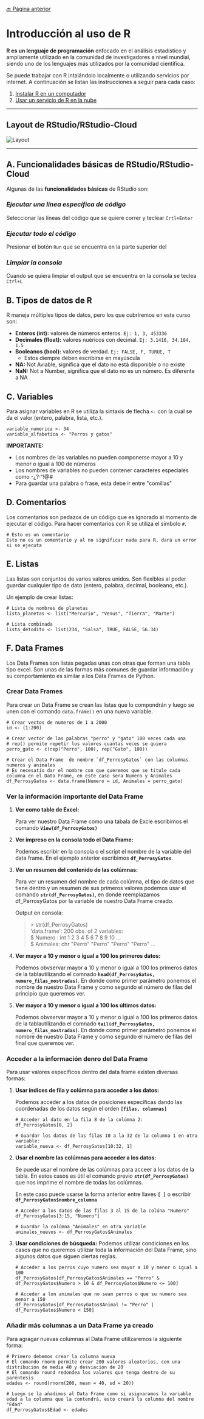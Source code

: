 [:back: Página anterior](../README.md)
# Introducción al uso de R
**R es un lenguaje de programación** enfocado en el análisis estadístico y ampliamente utilizado en la comunidad de investigadores a nivel mundial, siendo uno de los lenguajes más utilizados por la comunidad científica.

Se puede trabajar con R intalándolo localmente o utilizando servicios por internet. A continuación se listan las instrucciones a seguir para cada caso:
    
1. [Instalar R en un computador](instalar_R_en_computador.md)
2. [Usar un servicio de R en la nube](usar_R_en_nube.md)
---
## Layout de RStudio/RStudio-Cloud
![Layout](../IMG/IMG_R_Layout.png)

---
## A. Funcionalidades básicas de RStudio/RStudio-Cloud
Algunas de las **funcionalidades básicas** de RStudio son:
### *Ejecutar una línea específica de código* 
Seleccionar las líneas del código que se quiere correr y teclear `Crtl+Enter`
### *Ejecutar todo el código*
Presionar el botón `Run` que se encuentra en la parte superior del
### *Limpiar la consola*
Cuando se quiera limpiar el output que se encuentra en la consola se teclea `Ctrl+L`
## B. Tipos de datos de R
R maneja múltiples tipos de datos, pero los que cubriremos en este curso son:
- **Enteros (int):** valores de números enteros. `Ej: 1, 3, 453336`
- **Decimales (float):** valores nuéricos con decimal. `Ej: 3.1416, 34.104, 1.5`
- **Booleanos (bool):** valores de verdad. `Ej: FALSE, F, TURUE, T`
  - Estos diempre deben escribirse en mayúscula
- **NA:** Not Aviable, significa que el dato no está disponible o no existe
- **NaN:** Not a Number, significa que el dato no es un número. Es diferente a NA

## C. Variables
Para asignar variables en R se utiliza la sintaxis de flecha `<-` con la cual se da el valor (entero, palabra, lista, etc.).
```
variable_numerica <- 34
variable_alfabetica <- "Perros y gatos"
```
**IMPORTANTE:**
- Los nombres de las variables no pueden componerse mayor a 10 y menor o igual a 100 de números
- Los nombres de variables no pueden contener caracteres especiales como -¿?·"!@#
- Para guardar una palabra o frase, esta debe ir entre "comillas"

## D. Comentarios
Los comentarios son pedazos de un código que es ignorado al momento de ejecutar el código. Para hacer comentarios con R se utiliza el símbolo `#`.
```
# Esto es un comentario
Esto no es un comentario y al no significar nada para R, dará un error si se ejecuta
```
## E. Listas
Las listas son conjuntos de varios valores unidos. Son flexibles al poder guardar cualquier tipo de dato (entero, palabra, decimal, booleano, etc.).

Un ejemplo de crear listas:
```
# Lista de nombres de planetas
lista_planetas <- list("Mercurio", "Venus", "Tierra", "Marte")

# Lista combinada
lista_detodito <- list(234, "Salsa", TRUE, FALSE, 56.34)
```
## F. Data Frames
Los Data Frames son listas pegadas unas con otras que forman una tabla tipo excel. Son unas de las formas más comunes de guardar información y su comportamiento es similar a los Data Frames de Python.
### Crear Data Frames
Para crear un Data Frame se crean las listas que lo compondrán y luego se unen con el comando `data.frame()` en una nueva variable.
```
# Crear vectos de numeros de 1 a 2000
id <- (1:200)

# Crear vector de las palabras "perro" y "gato" 100 veces cada una
# rep() permite repetir los valores cuantas veces se quiera
perro_gato <- c(rep("Perro", 100), rep("Gato", 100))

# Crear el Data Frame  de nombre `df_PerrosyGatos` con las columnas numeros y animales
# Es necesatio dar el nombre con que queremos que se titule cada columna en el Data Frame, en este caso sera Numero y Animales
df_PerrosyGatos <- data.frame(Numero = id, Animales = perro_gato)
```

### Ver la información importante del Data Frame
1. **Ver como table de Excel:**

    Para ver nuestro Data Frame como una tabala de Excle escribimos el comando **`View(df_PerrosyGatos)`**

2. **Ver impreso en la consola todo el Data Frame:**

    Podemos escribir en la consola o el script el nombre de la variable del data frame. En el ejemplo anterior escribimos **`df_PerrosyGatos`**.

3. **Ver un resumen del contenido de las colúmnas:**
    
    Para ver un resumen del nombre de cada colúmna, el tipo de datos que tiene dentro y un resumen de sus primeros valores podemos usar el comando **`str(df_PerrosyGatos)`**, en donde reemplazamos df_PerrosyGatos por la variable de nuestro Data Frame creado.

    Output en consola:
    >\> str(df_PerrosyGatos)\
    'data.frame':	200 obs. of  2 variables:\
    $ Numero  : int  1 2 3 4 5 6 7 8 9 10 ...\
    $ Animales: chr  "Perro" "Perro" "Perro" "Perro" ...

4. **Ver mayor a 10 y menor o igual a 100 los primeros datos:**

    Podemos obvservar mayor a 10 y menor o igual a 100 los primeros datos de la tablautilizando el comnado **`head(df_PerrosyGatos, numero_filas_mostradas)`**. En donde como primer parámetro ponemos el nombre de nuestro Data Frame y como segundo el número de filas del principio que queremos ver.

5. **Ver mayor a 10 y menor o igual a 100 los últimos datos:**

    Podemos obvservar mayor a 10 y menor o igual a 100 los primeros datos de la tablautilizando el comnado **`tail(df_PerrosyGatos, numero_filas_mostradas)`**. En donde como primer parámetro ponemos el nombre de nuestro Data Frame y como segundo el número de filas del final que queremos ver.

### Acceder a la información denro del Data Frame
Para usar valores específicos dentro del data frame existen diversas formas:
1. **Usar índices de fila y colúmna para acceder a los datos:**
    
    Podemos acceder a los datos de posiciones específicas dando las coordenadas de los datos según el orden **`[filas, columnas]`**
    ```
    # Acceder al dato en la fila 8 de la colúmna 2:
    df_PerrosyGatos[8, 2]

    # Guardar los datos de las filas 10 a la 32 de la columna 1 en otra variable:
    variable_nueva <- df_PerrosyGatos[10:32, 1]
    ```

2. **Usar el nombre las colúmnas para acceder a los datos:**

    Se puede usar el nombre de las colúmnas para acceer a los datos de la tabla. En estos casos es útil el comando previo **`str(df_PerrosyGatos)`** que nos imprime el nombre de todas las colúmnas.

    En este caso puede usarse la forma anterior entre llaves **`[ ]`** o escribir  **`df_PerrosyGatos$nombre_columna`** 
    ```
    # Acceder a los datos de las filas 3 al 15 de la colúna "Numero"
    df_PerrosyGatos[3:15, "Numero"]

    # Guardar la colúmna "Animales" en otra variable
    animales_nuevos <- df_PerrosyGatos$Animales
    ```

3. **Usar condiciones de búsqueda:**
    Podemos utilizar condiciones en los casos que no queremos utilizar toda la información del Data Frame, sino algunos datos que siguen ciertas reglas.
    ```
    # Acceder a los perros cuyo numero sea mayor a 10 y menor o igual a 100
    df_PerrosyGatos[df_PerrosyGatos$Animales == "Perro" & df_PerrosyGatos$Numero > 10 & df_PerrosyGatos$Numero <= 100]

    # Acceder a lon animales que no sean perros o que su numero sea menor a 150
    df_PerrosyGatos[df_PerrosyGatos$Animal != "Perro" | df_PerrosyGatos$Numero < 150]
    ```
### Añadir más columnas a un Data Frame ya creado
Para agragar nuevas columnas al Data Frame utilizaremos la siguiente forma:
```
# Primero debemos crear la columna nueva
# El comando rnorm permite crear 200 valores aleatorios, con una distribución de media 40 y desviación de 20
# El comando round redondea los valores que tenga dentro de su paréntesis
edades <- round(rnorm(200, mean = 40, sd = 20))

# Luego se la añadimos al Data Frame como si asignaramos la variable edad a la columna que la contendrá, esto creará la columna del nombre "Edad"
df_PerrosyGatos$Edad <- edades
```